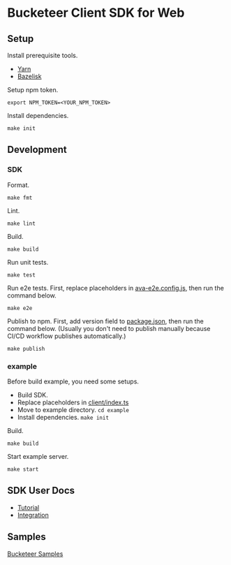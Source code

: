 # Bucketeer Client SDK for Web

## Setup

Install prerequisite tools.

- [Yarn](https://yarnpkg.com/en/docs/install)
- [Bazelisk](https://github.com/bazelbuild/bazelisk)

Setup npm token.

```
export NPM_TOKEN=<YOUR_NPM_TOKEN>
```

Install dependencies.

```
make init
```

## Development

### SDK

Format.

```
make fmt
```

Lint.

```
make lint
```

Build.

```
make build
```

Run unit tests.

```
make test
```

Run e2e tests.
First, replace placeholders in [ava-e2e.config.js](./ava-e2e.config.js), then run the command below.

```
make e2e
```

Publish to npm.
First, add version field to [package.json](./package.json), then run the command below.
(Usually you don't need to publish manually because CI/CD workflow publishes automatically.)

```
make publish
```

### example

Before build example, you need some setups.

- Build SDK.
- Replace placeholders in [client/index.ts](./example/src/client/index.ts)
- Move to example directory. `cd example`
- Install dependencies. `make init`

Build.

```
make build
```

Start example server.

```
make start
```

## SDK User Docs

- [Tutorial](https://bucketeer.io/docs/#/sdk-tutorial-web)
- [Integration](https://bucketeer.io/docs/#/sdk-reference-guides-web)

## Samples 

[Bucketeer Samples](https://github.com/ca-dp/bucketeer-samples)
